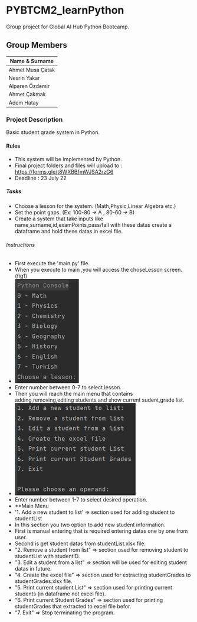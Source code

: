 # PYBTCM2_learnPython
Group project for Global AI Hub Python Bootcamp.

## Group Members
| Name & Surname |
| ------------- |
|Ahmet Musa Çatak|
|Nesrin Yakar|
|Alperen Özdemir|
|Ahmet Çakmak|
|Adem Hatay|

### Project Description
Basic student grade system in Python.

#### Rules
* This system will be implemented by Python.
* Final project folders and files will upload to : https://forms.gle/t8WXBBfmWJSA2rzG6
* Deadline : 23 July 22

##### Tasks
* Choose a lesson for the system. (Math,Physic,Linear Algebra etc.)
* Set the point gaps. (Ex: 100-80 -> A , 80-60 -> B)
* Create a system that take inputs like name,surname,id,examPoints,pass/fail with these datas create a dataframe  and hold these datas in excel file.

###### Instructions
* First execute the 'main.py' file.
* When you execute to main ,you will access the choseLesson screen.(fig1)
 * ![Fig1](https://github.com/musacatak/Gloabal-AI-Hub-Python-Bootcamp-Projects/blob/main/Project%201/Figures/fig1.png?raw=true)
 * Enter number between 0-7 to select lesson.
* Then you will reach the main menu that contains adding,removing,editing students and show current sudent,grade list.
 * ![Fig2](https://github.com/musacatak/Gloabal-AI-Hub-Python-Bootcamp-Projects/blob/main/Project%201/Figures/fig2.png?raw=true)
 * Enter number between 1-7 to select desired operation.
* **Main Menu
 * '1. Add a new student to list' => section used for adding student to studentList
  * In this section you two option to add new student information.
   * First is manual entering that is required entering datas one by one from user.
   * Second is get student datas from studentList.xlsx file.
 * "2. Remove a student from list" => section used for removing student to studentList with studentID.
 * "3. Edit a student from a list" => section will be used for editing student datas in future.
 * "4. Create the excel file" => section used for extracting studentGrades to studentGrades.xlsx file.
 * "5. Print current student List" => section used for printing current students (in dataframe not excel file).
 * "6. Print current Student Grades" => section used for printing studentGrades that extracted to excel file befor.
 * "7. Exit" => Stop terminating the program.



